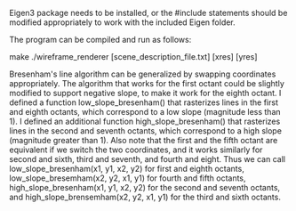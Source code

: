 Eigen3 package needs to be installed, or the #include statements should be
modified appropriately to work with the included Eigen folder.

The program can be compiled and run as follows:

make
./wireframe_renderer [scene_description_file.txt] [xres] [yres]


Bresenham's line algorithm can be generalized by swapping coordinates
appropriately. The algorithm that works for the first octant could be slightly
modified to support negative slope, to make it work for the eighth octant.
I defined a function low_slope_bresenham() that rasterizes lines in the first
and eighth octants, which correspond to a low slope (magnitude less than 1).
I defined an additional function high_slope_bresenham() that rasterizes lines
in the second and seventh octants, which correspond to a high slope
(magnitude greater than 1). Also note that the first and the fifth octant are
equivalent if we switch the two coordinates, and it works similarly for second
and sixth, third and seventh, and fourth and eight. Thus we can call
low_slope_bresenham(x1, y1, x2, y2) for first and eighth octants,
low_slope_bresemham(x2, y2, x1, y1) for fourth and fifth octants,
high_slope_bresenham(x1, y1, x2, y2) for the second and seventh octants,
and high_slope_brensemham(x2, y2, x1, y1) for the third and sixth octants.
